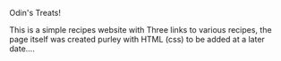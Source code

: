 Odin's Treats!

This is a simple recipes website with Three links to various recipes,
the page itself was created purley with HTML (css) to be added at a later date....






